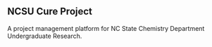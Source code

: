 ## NCSU Cure Project

A project management platform for NC State Chemistry Department Undergraduate Research.
